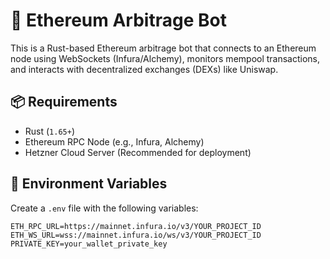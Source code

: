 # 🚀 Ethereum Arbitrage Bot

This is a Rust-based Ethereum arbitrage bot that connects to an Ethereum node using WebSockets (Infura/Alchemy), monitors mempool transactions, and interacts with decentralized exchanges (DEXs) like Uniswap.

## 📦 Requirements

- Rust (`1.65+`)
- Ethereum RPC Node (e.g., Infura, Alchemy)
- Hetzner Cloud Server (Recommended for deployment)

## 🔑 Environment Variables

Create a `.env` file with the following variables:

```env
ETH_RPC_URL=https://mainnet.infura.io/v3/YOUR_PROJECT_ID
ETH_WS_URL=wss://mainnet.infura.io/ws/v3/YOUR_PROJECT_ID
PRIVATE_KEY=your_wallet_private_key